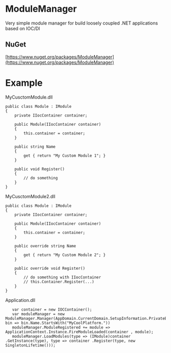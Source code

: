 
# ModuleManager
Very simple module manager for build loosely coupled .NET applications based on IOC/DI

## NuGet
[https://www.nuget.org/packages/ModuleManager](https://www.nuget.org/packages/ModuleManager)

# Example
MyCusctomModule.dll

    public class Module : IModule
    {
	    private IIocContainer container;

	    public Module(IIocContainer container)
	    {
	        this.container = container;
	    }

	    public string Name
	    {
	        get { return "My Custom Module 1"; }
	    }

	    public void Register()
	    {
	        // do something
	    }
    }

MyCusctomModule2.dll

    public class Module : IModule
    {
	    private IIocContainer container;

	    public Module(IIocContainer container)
	    {
	        this.container = container;
	    }
	    
	    public override string Name
	    {
		    get { return "My Custom Module 2"; }
	    }

	    public override void Register()
	    {
	        // do something with IIocContainer
	        // this.Container.Register(...)
	    }
    }

Application.dll
    
       var container = new IOCContainer();
	   var moduleManager = new ModuleManager.Manager(AppDomain.CurrentDomain.SetupInformation.PrivateBinPath, bin => bin.Name.StartsWith("MyCoolPlatform."))
	   moduleManager.ModuleRegistered += module => ApplicationContext.Instance.FireModuleLoaded(container , module);
	   moduleManager.LoadModules(type => (IModule)container .GetInstance(type), type => container .Register(type, new SingletonLifetime()));
